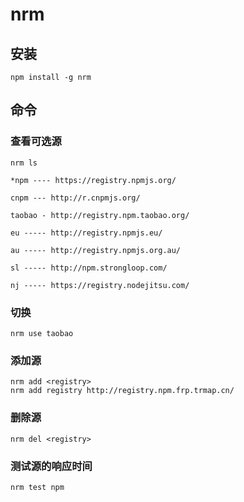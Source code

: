 # nrm

## 安装

```shell
npm install -g nrm
```

## 命令

### 查看可选源

```shell
nrm ls                                                                                                                                   
*npm ---- https://registry.npmjs.org/

cnpm --- http://r.cnpmjs.org/

taobao - http://registry.npm.taobao.org/

eu ----- http://registry.npmjs.eu/

au ----- http://registry.npmjs.org.au/

sl ----- http://npm.strongloop.com/

nj ----- https://registry.nodejitsu.com/
```

### 切换

```shell
nrm use taobao
```

### 添加源

```shell
nrm add <registry>
nrm add registry http://registry.npm.frp.trmap.cn/
```

### 删除源

```shell
nrm del <registry>
```

### 测试源的响应时间

```shell
nrm test npm
```
